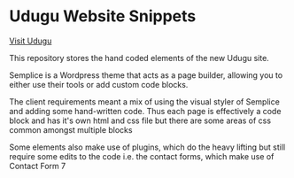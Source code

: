 # Udugu Website Snippets

[Visit Udugu](http://www.udugufs.com/)

This repository stores the hand coded elements of the new Udugu site.

Semplice is a Wordpress theme that acts as a page builder, allowing you to either use their tools or add custom code blocks.

The client requirements meant a mix of using the visual styler of Semplice and adding some hand-written code. Thus each page is effectively a code block and has it's own html and css file but there are some areas of css common amongst multiple blocks

Some elements also make use of plugins, which do the heavy lifting but still require some edits to the code i.e. the contact forms, which make use of Contact Form 7
